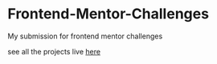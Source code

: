 # Frontend-Mentor-Challenges

My submission for frontend mentor challenges

see all the projects live [here](https://frontend-mentor-challenges-tanvir.netlify.app/)
